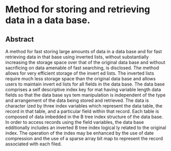 # Method for storing and retrieving data in a data base.

## Abstract
A method for fast storing large amounts of data in a data base and for fast retrieving data in that base using inverted lists, without substantially increasing the storage space over that of the original data base and without sacrificing on data amenable of fast searching, is disclosed. The method allows for very efficient storage of the invert ed lists. The inverted lists require much less storage space than the original data base and allows users to maintain invert ed lists for all fields in the data base. The data base comprises a self descriptive index key for mat having variable length data fields so that the data base sys tem manipulation is independent of the type and arrangement of the data being stored and retrieved. The data is character ized by three index variables which represent the data table, the record in that table, and a particular field within that record. Each table is composed of data imbedded in the B tree index structure of the data base. In order to access records using the field variables, the data base edditionally includes an inverted B tree index logical ly related to the original index. The operation of the index may be enhanced by the use of date compression and the use of a sparse array bit map to represent the record associated with each filed.